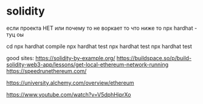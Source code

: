 # solidity

если проекта НЕТ или почему то не воркает то что ниже  то npx hardhat - туц оы


cd <PROJECT FOLDER>
npx hardhat compile
npx hardhat test
npx hardhat test
npx hardhat test


good sites:
https://solidity-by-example.org/
https://buildspace.so/p/build-solidity-web3-app/lessons/get-local-ethereum-network-running
https://speedrunethereum.com/

https://university.alchemy.com/overview/ethereum

https://www.youtube.com/watch?v=V5dphHiprXo

